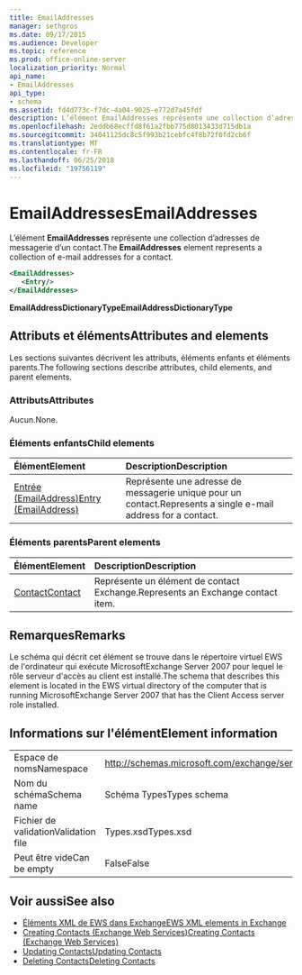 ```yaml
---
title: EmailAddresses
manager: sethgros
ms.date: 09/17/2015
ms.audience: Developer
ms.topic: reference
ms.prod: office-online-server
localization_priority: Normal
api_name:
- EmailAddresses
api_type:
- schema
ms.assetid: fd4d773c-f7dc-4a04-9025-e772d7a45fdf
description: L’élément EmailAddresses représente une collection d’adresses de messagerie d’un contact.
ms.openlocfilehash: 2eddb68ecffd8f61a2fbb775d8013433d715db1a
ms.sourcegitcommit: 34041125dc8c5f993b21cebfc4f8b72f0fd2cb6f
ms.translationtype: MT
ms.contentlocale: fr-FR
ms.lasthandoff: 06/25/2018
ms.locfileid: "19756119"
---
```

# <a name="emailaddresses"></a><span data-ttu-id="02b71-103">EmailAddresses</span><span class="sxs-lookup"><span data-stu-id="02b71-103">EmailAddresses</span></span>

<span data-ttu-id="02b71-104">L’élément **EmailAddresses** représente une collection d’adresses de messagerie d’un contact.</span><span class="sxs-lookup"><span data-stu-id="02b71-104">The **EmailAddresses** element represents a collection of e-mail addresses for a contact.</span></span> 
  
```xml
<EmailAddresses>
   <Entry/>
</EmailAddresses>
```

 <span data-ttu-id="02b71-105">**EmailAddressDictionaryType**</span><span class="sxs-lookup"><span data-stu-id="02b71-105">**EmailAddressDictionaryType**</span></span>
## <a name="attributes-and-elements"></a><span data-ttu-id="02b71-106">Attributs et éléments</span><span class="sxs-lookup"><span data-stu-id="02b71-106">Attributes and elements</span></span>

<span data-ttu-id="02b71-107">Les sections suivantes décrivent les attributs, éléments enfants et éléments parents.</span><span class="sxs-lookup"><span data-stu-id="02b71-107">The following sections describe attributes, child elements, and parent elements.</span></span>
  
### <a name="attributes"></a><span data-ttu-id="02b71-108">Attributs</span><span class="sxs-lookup"><span data-stu-id="02b71-108">Attributes</span></span>

<span data-ttu-id="02b71-109">Aucun.</span><span class="sxs-lookup"><span data-stu-id="02b71-109">None.</span></span>
  
### <a name="child-elements"></a><span data-ttu-id="02b71-110">Éléments enfants</span><span class="sxs-lookup"><span data-stu-id="02b71-110">Child elements</span></span>

|<span data-ttu-id="02b71-111">**Élément**</span><span class="sxs-lookup"><span data-stu-id="02b71-111">**Element**</span></span>|<span data-ttu-id="02b71-112">**Description**</span><span class="sxs-lookup"><span data-stu-id="02b71-112">**Description**</span></span>|
|:-----|:-----|
|[<span data-ttu-id="02b71-113">Entrée (EmailAddress)</span><span class="sxs-lookup"><span data-stu-id="02b71-113">Entry (EmailAddress)</span></span>](entry-emailaddress.md) <br/> |<span data-ttu-id="02b71-114">Représente une adresse de messagerie unique pour un contact.</span><span class="sxs-lookup"><span data-stu-id="02b71-114">Represents a single e-mail address for a contact.</span></span>  <br/> |
   
### <a name="parent-elements"></a><span data-ttu-id="02b71-115">Éléments parents</span><span class="sxs-lookup"><span data-stu-id="02b71-115">Parent elements</span></span>

|<span data-ttu-id="02b71-116">**Élément**</span><span class="sxs-lookup"><span data-stu-id="02b71-116">**Element**</span></span>|<span data-ttu-id="02b71-117">**Description**</span><span class="sxs-lookup"><span data-stu-id="02b71-117">**Description**</span></span>|
|:-----|:-----|
|[<span data-ttu-id="02b71-118">Contact</span><span class="sxs-lookup"><span data-stu-id="02b71-118">Contact</span></span>](contact.md) <br/> |<span data-ttu-id="02b71-119">Représente un élément de contact Exchange.</span><span class="sxs-lookup"><span data-stu-id="02b71-119">Represents an Exchange contact item.</span></span>  <br/> |
   
## <a name="remarks"></a><span data-ttu-id="02b71-120">Remarques</span><span class="sxs-lookup"><span data-stu-id="02b71-120">Remarks</span></span>

<span data-ttu-id="02b71-121">Le schéma qui décrit cet élément se trouve dans le répertoire virtuel EWS de l'ordinateur qui exécute MicrosoftExchange Server 2007 pour lequel le rôle serveur d'accès au client est installé.</span><span class="sxs-lookup"><span data-stu-id="02b71-121">The schema that describes this element is located in the EWS virtual directory of the computer that is running MicrosoftExchange Server 2007 that has the Client Access server role installed.</span></span>
  
## <a name="element-information"></a><span data-ttu-id="02b71-122">Informations sur l'élément</span><span class="sxs-lookup"><span data-stu-id="02b71-122">Element information</span></span>

|||
|:-----|:-----|
|<span data-ttu-id="02b71-123">Espace de noms</span><span class="sxs-lookup"><span data-stu-id="02b71-123">Namespace</span></span>  <br/> |http://schemas.microsoft.com/exchange/services/2006/types  <br/> |
|<span data-ttu-id="02b71-124">Nom du schéma</span><span class="sxs-lookup"><span data-stu-id="02b71-124">Schema name</span></span>  <br/> |<span data-ttu-id="02b71-125">Schéma Types</span><span class="sxs-lookup"><span data-stu-id="02b71-125">Types schema</span></span>  <br/> |
|<span data-ttu-id="02b71-126">Fichier de validation</span><span class="sxs-lookup"><span data-stu-id="02b71-126">Validation file</span></span>  <br/> |<span data-ttu-id="02b71-127">Types.xsd</span><span class="sxs-lookup"><span data-stu-id="02b71-127">Types.xsd</span></span>  <br/> |
|<span data-ttu-id="02b71-128">Peut être vide</span><span class="sxs-lookup"><span data-stu-id="02b71-128">Can be empty</span></span>  <br/> |<span data-ttu-id="02b71-129">False</span><span class="sxs-lookup"><span data-stu-id="02b71-129">False</span></span>  <br/> |
   
## <a name="see-also"></a><span data-ttu-id="02b71-130">Voir aussi</span><span class="sxs-lookup"><span data-stu-id="02b71-130">See also</span></span>

- [<span data-ttu-id="02b71-131">Éléments XML de EWS dans Exchange</span><span class="sxs-lookup"><span data-stu-id="02b71-131">EWS XML elements in Exchange</span></span>](ews-xml-elements-in-exchange.md)
- [<span data-ttu-id="02b71-132">Creating Contacts (Exchange Web Services)</span><span class="sxs-lookup"><span data-stu-id="02b71-132">Creating Contacts (Exchange Web Services)</span></span>](http://msdn.microsoft.com/library/4845917e-70d1-481c-bbd7-011ec6571789%28Office.15%29.aspx) 
- [<span data-ttu-id="02b71-133">Updating Contacts</span><span class="sxs-lookup"><span data-stu-id="02b71-133">Updating Contacts</span></span>](http://msdn.microsoft.com/library/9a865953-b94a-4229-b632-2dee433314be%28Office.15%29.aspx) 
- [<span data-ttu-id="02b71-134">Deleting Contacts</span><span class="sxs-lookup"><span data-stu-id="02b71-134">Deleting Contacts</span></span>](http://msdn.microsoft.com/library/fcc3dc84-cd3e-455e-a1a7-ae6921c9b588%28Office.15%29.aspx)

